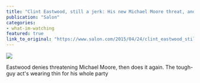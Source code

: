 ```yaml
---
title: "Clint Eastwood, still a jerk: His new Michael Moore threat, and the GOP’s Fox News derangement problem"
publication: "Salon"
categories: 
- what-im-watching
featured: true
link_to_original: "https://www.salon.com/2015/04/24/clint_eastwood_still_a_jerk_his_new_michael_moore_threat_and_the_gops_fox_news_derangement_problem/"
---
```

![](/assets/img/dirty_harry.jpg)

Eastwood denies threatening Michael Moore, then does it again. The tough-guy act's wearing thin for his whole party